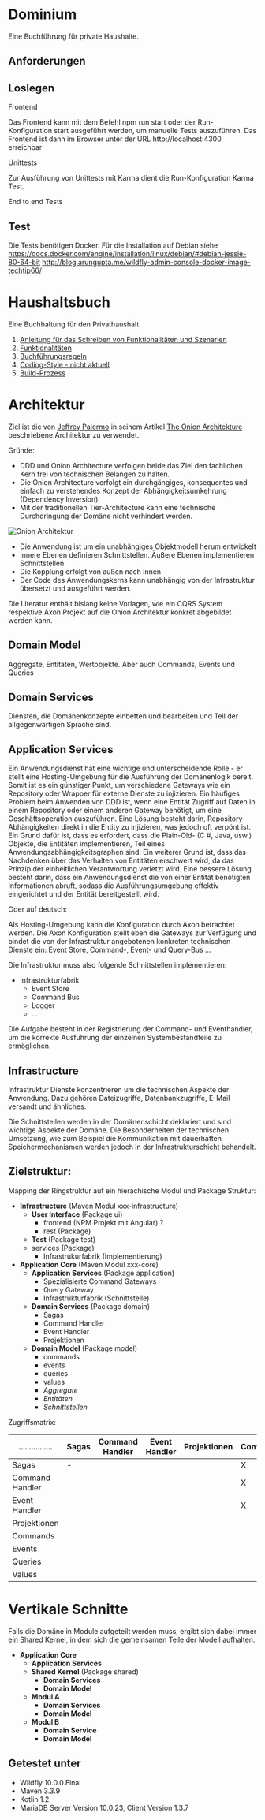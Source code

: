 Dominium
========

Eine Buchführung für private Haushalte.


Anforderungen
-------------

Loslegen
--------

Frontend

Das Frontend kann mit dem Befehl npm run start oder der Run-Konfiguration start
ausgeführt werden, um manuelle Tests auszuführen. Das Frontend ist dann im 
Browser unter der URL http://localhost:4300 erreichbar

Unittests

Zur Ausführung von Unittests mit Karma dient die Run-Konfiguration Karma Test.

End to end Tests



Test
----

Die Tests benötigen Docker. Für die Installation auf Debian siehe
 https://docs.docker.com/engine/installation/linux/debian/#debian-jessie-80-64-bit
http://blog.arungupta.me/wildfly-admin-console-docker-image-techtip66/

Haushaltsbuch
=============

Eine Buchhaltung für den Privathaushalt.

1. [Anleitung für das Schreiben von Funktionalitäten und Szenarien](
domaene/src/test/resources/de/therapeutenkiller/haushaltsbuch/domaene/Anleitung.md)
2. [Funktionalitäten](domaene/src/test/resources/README.md)
2. [Buchführungsregeln](domaene/src/test/resources/de/therapeutenkiller/haushaltsbuch/domaene/Buchführungsregeln.md)
3. [Coding-Style - nicht aktuell](Codestyle.md)
4. [Build-Prozess](buildprozess.md)


Architektur
===========

Ziel ist die von [Jeffrey Palermo](http://jeffreypalermo.com/about/) in seinem Artikel 
[The Onion Architekture](http://jeffreypalermo.com/blog/the-onion-architecture-part-1/)
beschriebene Architektur zu verwendet.

Gründe:
* DDD und Onion Architecture verfolgen beide das Ziel den fachlichen Kern frei von technischen 
Belangen zu halten.
* Die Onion Architecture verfolgt ein durchgängiges, konsequentes und einfach zu verstehendes 
Konzept der Abhängigkeitsumkehrung (Dependency Inversion).
* Mit der traditionellen Tier-Architecture kann eine technische Durchdringung der Domäne nicht 
verhindert werden.

![Onion Architektur](http://jeffreypalermo.com/files/media/image/WindowsLiveWriter/TheOnionArchitecturepart1_70A9/image%7B0%7D%5B59%5D.png)

* Die Anwendung ist um ein unabhängiges Objektmodell herum entwickelt
* Innere Ebenen definieren Schnittstellen. Äußere Ebenen implementieren Schnittstellen
* Die Kopplung erfolgt von außen nach innen
* Der Code des Anwendungskerns kann unabhängig von der Infrastruktur übersetzt und ausgeführt werden.

Die Literatur enthält bislang keine Vorlagen, wie ein CQRS System respektive Axon Projekt auf die 
Onion Architektur konkret abgebildet werden kann. 

Domain Model
------------

Aggregate, Entitäten, Wertobjekte. Aber auch Commands, Events und Queries

Domain Services
---------------
Diensten, die Domänenkonzepte einbetten und bearbeiten und Teil der allgegenwärtigen Sprache sind.

Application Services
--------------------

Ein Anwendungsdienst hat eine wichtige und unterscheidende Rolle - er stellt eine Hosting-Umgebung 
für die Ausführung der Domänenlogik bereit. Somit ist es ein günstiger Punkt, um verschiedene 
Gateways wie ein Repository oder Wrapper für externe Dienste zu injizieren. Ein häufiges Problem 
beim Anwenden von DDD ist, wenn eine Entität Zugriff auf Daten in einem Repository oder einem 
anderen Gateway benötigt, um eine Geschäftsoperation auszuführen. Eine Lösung besteht darin, 
Repository-Abhängigkeiten direkt in die Entity zu injizieren, was jedoch oft verpönt ist. Ein 
Grund dafür ist, dass es erfordert, dass die Plain-Old- (C #, Java, usw.) Objekte, die Entitäten 
implementieren, Teil eines Anwendungsabhängigkeitsgraphen sind. Ein weiterer Grund ist, dass das 
Nachdenken über das Verhalten von Entitäten erschwert wird, da das Prinzip der einheitlichen 
Verantwortung verletzt wird. Eine bessere Lösung besteht darin, dass ein Anwendungsdienst die von 
einer Entität benötigten Informationen abruft, sodass die Ausführungsumgebung effektiv eingerichtet 
und der Entität bereitgestellt wird.

Oder auf deutsch:

Als Hosting-Umgebung kann die Konfiguration durch Axon betrachtet werden. Die Axon Konfiguration
stellt eben die Gateways zur Verfügung und bindet die von der Infrastruktur angebotenen konkreten
technischen Dienste ein: Event Store, Command-, Event- und Query-Bus ...

Die Infrastruktur muss also folgende Schnittstellen implementieren:

* Infrastrukturfabrik
    * Event Store
    * Command Bus
    * Logger
    * ...
 
Die Aufgabe besteht in der Registrierung der Command- und Eventhandler, um die korrekte Ausführung
der einzelnen Systembestandteile zu ermöglichen. 

Infrastructure
--------------
Infrastruktur Dienste konzentrieren um die technischen Aspekte der Anwendung. Dazu gehören 
Dateizugriffe, Datenbankzugriffe, E-Mail versandt und ähnliches.

Die Schnittstellen werden in der Domänenschicht deklariert und sind wichtige Aspekte der Domäne. 
Die Besonderheiten der technischen Umsetzung, wie zum Beispiel die Kommunikation mit dauerhaften 
Speichermechanismen werden jedoch in der Infrastrukturschicht behandelt.

Zielstruktur:
-------------
Mapping der Ringstruktur auf ein hierachische Modul und Package Struktur:

* **Infrastructure** (Maven Modul xxx-infrastructure)
    * **User Interface** (Package ui)
        * frontend (NPM Projekt mit Angular) ?
        * rest (Package)
    * **Test** (Package test)    
    * services (Package)
        * Infrastrukurfabrik (Implementierung)
* **Application Core** (Maven Modul xxx-core)
    * **Application Services** (Package application)
        * Spezialisierte Command Gateways
        * Query Gateway
        * Infrastrukturfabrik (Schnittstelle)
    * **Domain Services** (Package domain)
        * Sagas
        * Command Handler
        * Event Handler
        * Projektionen
    * **Domain Model** (Package model)
        * commands
        * events
        * queries
        * values
        * _Aggregate_
        * _Entitäten_
        * _Schnittstellen_

Zugriffsmatrix:

|................| Sagas | Command Handler | Event Handler | Projektionen| Commands | Events | Queries | Values |
|----------------|-------|-----------------|---------------|-------------|----------|--------|---------|--------|
| Sagas          |-      |                 |               |             | X        |X       | X       | X      |
| Command Handler|       |                 |               |             | X        |?       | X       | X      | 
| Event Handler  |       |                 |               |             | X        |X       | X       | X      |
| Projektionen   |       |                 |               |             |          |X       | X       | X      |
| Commands       |       |                 |               |             |          |        |         | X      |
| Events         |       |                 |               |             |          |        |         | X      |
| Queries        |       |                 |               |             |          |        |         | X      |
| Values         |       |                 |               |             |          |        |         | X      |

Vertikale Schnitte
==================

Falls die Domäne in Module aufgeteilt werden muss, ergibt sich dabei immer ein Shared Kernel, in
dem sich die gemeinsamen Teile der Modell aufhalten. 

* **Application Core**    
    * **Application Services**
    * **Shared Kernel** (Package shared)
        * **Domain Services**
        * **Domain Model**    
    * **Modul A**
        * **Domain Services**
        * **Domain Model**
    * **Modul B**
        * **Domain Service**
        * **Domain Model**


Getestet unter
--------------
* Wildfly 10.0.0.Final
* Maven 3.3.9
* Kotlin 1.2
* MariaDB Server Version 10.0.23, Client Version 1.3.7

